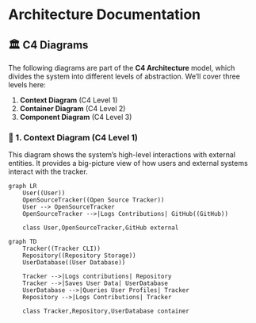 # Architecture Documentation

## 🏛️ C4 Diagrams

The following diagrams are part of the **C4 Architecture** model, which divides the system into different levels of abstraction. We’ll cover three levels here:

1. **Context Diagram** (C4 Level 1)
2. **Container Diagram** (C4 Level 2)
3. **Component Diagram** (C4 Level 3)

### 📍 1. Context Diagram (C4 Level 1)
This diagram shows the system’s high-level interactions with external entities. It provides a big-picture view of how users and external systems interact with the tracker.

```mermaid
graph LR
    User((User))
    OpenSourceTracker((Open Source Tracker))
    User --> OpenSourceTracker
    OpenSourceTracker -->|Logs Contributions| GitHub((GitHub))

    class User,OpenSourceTracker,GitHub external

graph TD
    Tracker((Tracker CLI))
    Repository((Repository Storage))
    UserDatabase((User Database))

    Tracker -->|Logs contributions| Repository
    Tracker -->|Saves User Data| UserDatabase
    UserDatabase -->|Queries User Profiles| Tracker
    Repository -->|Logs Contributions| Tracker

    class Tracker,Repository,UserDatabase container
